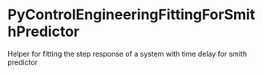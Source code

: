 # PyControlEngineeringFittingForSmithPredictor
Helper for fitting the step response of a system with time delay for smith predictor
